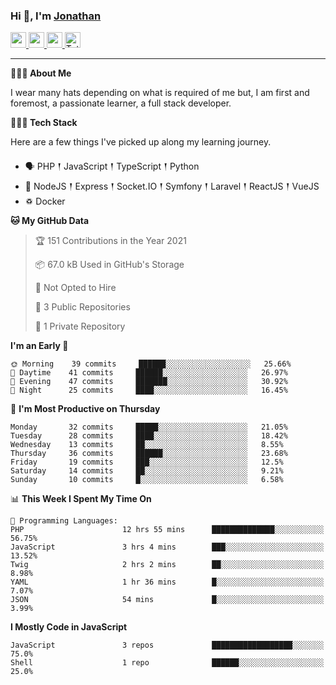 ### Hi 👋, I'm [Jonathan](https://jonathan-d.ch) 

<p>
  <a href="https://www.twitter.com/redkill2108">
    <img src="https://img.shields.io/badge/twitter-%231DA1F2.svg?&style=for-the-badge&logo=twitter&logoColor=white" height=25>
  </a>
  <a href="https://www.linkedin.com/in/jdebetaz">
    <img src="https://img.shields.io/badge/linkedin-%230077B5.svg?&style=for-the-badge&logo=linkedin&logoColor=white" height=25>
  </a>
  <a href="https://www.instagram.com/jdebetaz/">
    <img src="https://img.shields.io/badge/instagram-%23E4405F.svg?&style=for-the-badge&logo=instagram&logoColor=white" height=25>
  </a>
  <a href="https://wakatime.com/@5c95ead1-71ee-4ecc-9a32-6c2b293dd432">
    <img src="https://wakatime.com/badge/user/5c95ead1-71ee-4ecc-9a32-6c2b293dd432.svg?style=for-the-badge" height=25 alt="Total time coded since Aug 23 2019" />
  </a>
</p>

-------

**🙋🏻‍♂️ About Me** 

<p>I wear many hats depending on what is required of me but, I am first and foremost, a passionate learner, a full stack developer.</p>

**👨🏻‍💻 Tech Stack** 

<p>Here are a few things I've picked up along my learning journey.</p>

- 🗣 PHP 𒑰 JavaScript 𒑰 TypeScript 𒑰 Python
- 🎒 NodeJS 𒑰 Express 𒑰 Socket.IO 𒑰 Symfony 𒑰 Laravel 𒑰 ReactJS 𒑰 VueJS
- ♽ Docker

<!--START_SECTION:waka-->
**🐱 My GitHub Data** 

> 🏆 151 Contributions in the Year 2021
 > 
> 📦 67.0 kB Used in GitHub's Storage 
 > 
> 🚫 Not Opted to Hire
 > 
> 📜 3 Public Repositories 
 > 
> 🔑 1 Private Repository 
 > 
**I'm an Early 🐤** 

```text
🌞 Morning    39 commits     ██████░░░░░░░░░░░░░░░░░░░   25.66% 
🌆 Daytime    41 commits     ██████░░░░░░░░░░░░░░░░░░░   26.97% 
🌃 Evening    47 commits     ███████░░░░░░░░░░░░░░░░░░   30.92% 
🌙 Night      25 commits     ████░░░░░░░░░░░░░░░░░░░░░   16.45%

```
📅 **I'm Most Productive on Thursday** 

```text
Monday       32 commits     █████░░░░░░░░░░░░░░░░░░░░   21.05% 
Tuesday      28 commits     ████░░░░░░░░░░░░░░░░░░░░░   18.42% 
Wednesday    13 commits     ██░░░░░░░░░░░░░░░░░░░░░░░   8.55% 
Thursday     36 commits     ██████░░░░░░░░░░░░░░░░░░░   23.68% 
Friday       19 commits     ███░░░░░░░░░░░░░░░░░░░░░░   12.5% 
Saturday     14 commits     ██░░░░░░░░░░░░░░░░░░░░░░░   9.21% 
Sunday       10 commits     █░░░░░░░░░░░░░░░░░░░░░░░░   6.58%

```


📊 **This Week I Spent My Time On** 

```text
💬 Programming Languages: 
PHP                      12 hrs 55 mins      ██████████████░░░░░░░░░░░   56.75% 
JavaScript               3 hrs 4 mins        ███░░░░░░░░░░░░░░░░░░░░░░   13.52% 
Twig                     2 hrs 2 mins        ██░░░░░░░░░░░░░░░░░░░░░░░   8.98% 
YAML                     1 hr 36 mins        █░░░░░░░░░░░░░░░░░░░░░░░░   7.07% 
JSON                     54 mins             █░░░░░░░░░░░░░░░░░░░░░░░░   3.99%

```

**I Mostly Code in JavaScript** 

```text
JavaScript               3 repos             ██████████████████░░░░░░░   75.0% 
Shell                    1 repo              ██████░░░░░░░░░░░░░░░░░░░   25.0%

```



<!--END_SECTION:waka-->
